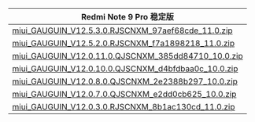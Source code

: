 | Redmi Note 9 Pro  稳定版    |
| ---- |
| [miui_GAUGUIN_V12.5.3.0.RJSCNXM_97aef68cde_11.0.zip](https://hugeota.d.miui.com/V12.5.3.0.RJSCNXM/miui_GAUGUIN_V12.5.3.0.RJSCNXM_97aef68cde_11.0.zip)    |
| [miui_GAUGUIN_V12.5.2.0.RJSCNXM_f7a1898218_11.0.zip](https://hugeota.d.miui.com/V12.5.2.0.RJSCNXM/miui_GAUGUIN_V12.5.2.0.RJSCNXM_f7a1898218_11.0.zip)    |
| [miui_GAUGUIN_V12.0.11.0.QJSCNXM_385dd84710_10.0.zip](https://hugeota.d.miui.com/V12.0.11.0.QJSCNXM/miui_GAUGUIN_V12.0.11.0.QJSCNXM_385dd84710_10.0.zip)    |
| [miui_GAUGUIN_V12.0.10.0.QJSCNXM_d4bfdbaa0c_10.0.zip](https://hugeota.d.miui.com/V12.0.10.0.QJSCNXM/miui_GAUGUIN_V12.0.10.0.QJSCNXM_d4bfdbaa0c_10.0.zip)    |
| [miui_GAUGUIN_V12.0.8.0.QJSCNXM_2e2388b297_10.0.zip](https://hugeota.d.miui.com/V12.0.8.0.QJSCNXM/miui_GAUGUIN_V12.0.8.0.QJSCNXM_2e2388b297_10.0.zip)    |
| [miui_GAUGUIN_V12.0.7.0.QJSCNXM_e2dd0cb625_10.0.zip](https://hugeota.d.miui.com/V12.0.7.0.QJSCNXM/miui_GAUGUIN_V12.0.7.0.QJSCNXM_e2dd0cb625_10.0.zip)    |
| [miui_GAUGUIN_V12.0.3.0.RJSCNXM_8b1ac130cd_11.0.zip](https://hugeota.d.miui.com/V12.0.3.0.RJSCNXM/miui_GAUGUIN_V12.0.3.0.RJSCNXM_8b1ac130cd_11.0.zip)    |
